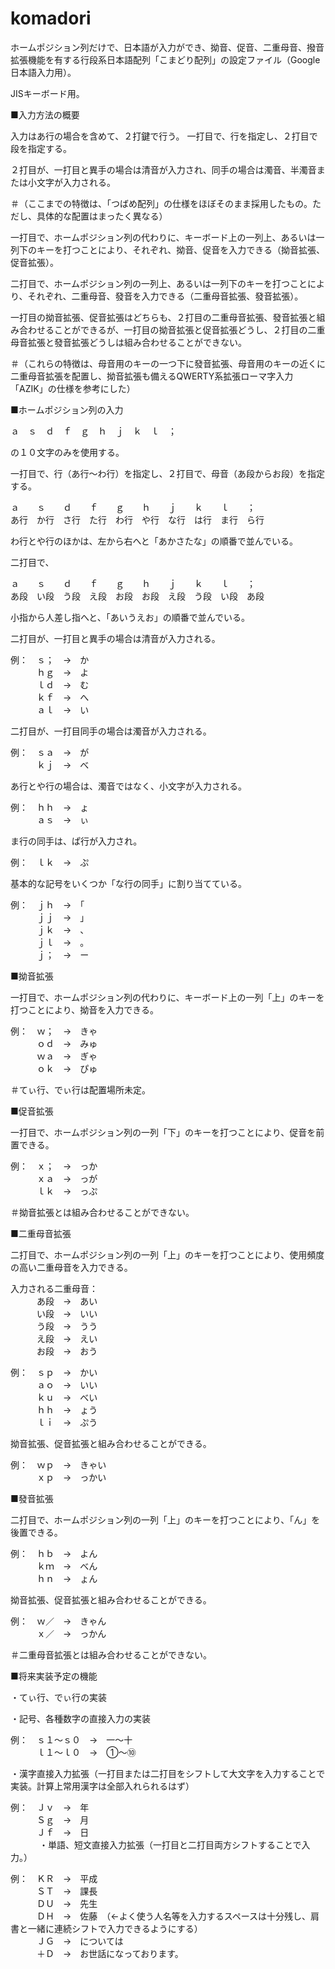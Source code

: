 komadori
========

ホームポジション列だけで、日本語が入力ができ、拗音、促音、二重母音、撥音拡張機能を有する行段系日本語配列「こまどり配列」の設定ファイル（Google日本語入力用）。

JISキーボード用。

■入力方法の概要

入力はあ行の場合を含めて、２打鍵で行う。
一打目で、行を指定し、２打目で段を指定する。

２打目が、一打目と異手の場合は清音が入力され、同手の場合は濁音、半濁音または小文字が入力される。

＃（ここまでの特徴は、「つばめ配列」の仕様をほぼそのまま採用したもの。ただし、具体的な配置はまったく異なる）

一打目で、ホームポジション列の代わりに、キーボード上の一列上、あるいは一列下のキーを打つことにより、それぞれ、拗音、促音を入力できる（拗音拡張、促音拡張）。

二打目で、ホームポジション列の一列上、あるいは一列下のキーを打つことにより、それぞれ、二重母音、發音を入力できる（二重母音拡張、發音拡張）。

一打目の拗音拡張、促音拡張はどちらも、２打目の二重母音拡張、發音拡張と組み合わせることができるが、一打目の拗音拡張と促音拡張どうし、２打目の二重母音拡張と發音拡張どうしは組み合わせることができない。

＃（これらの特徴は、母音用のキーの一つ下に發音拡張、母音用のキーの近くに二重母音拡張を配置し、拗音拡張も備えるQWERTY系拡張ローマ字入力「AZIK」の仕様を参考にした）

■ホームポジション列の入力

ａ　ｓ　ｄ　ｆ　ｇ　ｈ　ｊ　ｋ　ｌ　；

の１０文字のみを使用する。

一打目で、行（あ行～わ行）を指定し、２打目で、母音（あ段からお段）を指定する。

ａ　　ｓ　　ｄ　　ｆ　　ｇ　　ｈ　　ｊ　　ｋ　　ｌ　　；     
あ行　か行　さ行　た行　わ行　や行　な行　は行　ま行　ら行

わ行とや行のほかは、左から右へと「あかさたな」の順番で並んでいる。

二打目で、

ａ　　ｓ　　ｄ　　ｆ　　ｇ　　ｈ　　ｊ　　ｋ　　ｌ　　；    
あ段　い段　う段　え段　お段　お段　え段　う段　い段　あ段

小指から人差し指へと、「あいうえお」の順番で並んでいる。

二打目が、一打目と異手の場合は清音が入力される。

例：　ｓ；　→　か    
　　　ｈｇ　→　よ    
　　　ｌｄ　→　む    
　　　ｋｆ　→　へ    
　　　ａｌ　→　い


二打目が、一打目同手の場合は濁音が入力される。

例：　ｓａ　→　が    
　　　ｋｊ　→　べ

あ行とや行の場合は、濁音ではなく、小文字が入力される。

例：　ｈｈ　→　ょ    
　　　ａｓ　→　ぃ

ま行の同手は、ぱ行が入力され。

例：　ｌｋ　→　ぷ

基本的な記号をいくつか「な行の同手」に割り当てている。

例：　ｊｈ　→　「    
　　　ｊｊ　→　」    
　　　ｊｋ　→　、    
　　　ｊｌ　→　。    
　　　ｊ；　→　ー

■拗音拡張

一打目で、ホームポジション列の代わりに、キーボード上の一列「上」のキーを打つことにより、拗音を入力できる。

例：　ｗ；　→　きゃ    
　　　ｏｄ　→　みゅ    
　　　ｗａ　→　ぎゃ    
　　　ｏｋ　→　ぴゅ

＃てぃ行、でぃ行は配置場所未定。

■促音拡張

一打目で、ホームポジション列の一列「下」のキーを打つことにより、促音を前置できる。

例：　ｘ；　→　っか    
　　　ｘａ　→　っが    
　　　ｌｋ　→　っぷ

＃拗音拡張とは組み合わせることができない。

■二重母音拡張

二打目で、ホームポジション列の一列「上」のキーを打つことにより、使用頻度の高い二重母音を入力できる。

入力される二重母音：    
　　　あ段　→　あい    
　　　い段　→　いい    
　　　う段　→　うう    
　　　え段　→　えい    
　　　お段　→　おう    

例：　ｓｐ　→　かい    
　　　ａｏ　→　いい    
　　　ｋｕ　→　べい    
　　　ｈｈ　→　ょう    
　　　ｌｉ　→　ぷう

拗音拡張、促音拡張と組み合わせることができる。

例：　ｗｐ　→　きゃい    
　　　ｘｐ　→　っかい

■發音拡張

二打目で、ホームポジション列の一列「上」のキーを打つことにより、「ん」を後置できる。

例：　ｈｂ　→　よん    
　　　ｋｍ　→　べん    
　　　ｈｎ　→　ょん

拗音拡張、促音拡張と組み合わせることができる。

例：　ｗ／　→　きゃん    
　　　ｘ／　→　っかん

＃二重母音拡張とは組み合わせることができない。

■将来実装予定の機能

・てぃ行、でぃ行の実装

・記号、各種数字の直接入力の実装

例：　ｓ１～ｓ０　→　一～十    
　　　ｌ１～ｌ０　→　①～⑩

・漢字直接入力拡張（一打目または二打目をシフトして大文字を入力することで実装。計算上常用漢字は全部入れられるはず）

例：　Ｊｖ　→　年    
　　　Ｓｇ　→　月    
　　　Ｊｆ　→　日    
　　　
・単語、短文直接入力拡張（一打目と二打目両方シフトすることで入力。）

例：　ＫＲ　→　平成    
　　　ＳＴ　→　課長    
　　　ＤＵ　→　先生    
　　　ＤＨ　→　佐藤　（←よく使う人名等を入力するスペースは十分残し、肩書と一緒に連続シフトで入力できるようにする）    
　　　ＪＧ　→　については    
　　　＋Ｄ　→　お世話になっております。
